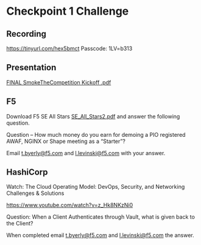 # Checkpoint 1 Challenge

## Recording

https://tinyurl.com/hex5bmct Passcode: 1LV=b313

## Presentation

[FINAL SmokeTheCompetition Kickoff .pdf](https://github.com/F5ChannelSE/stc/files/6865505/FINAL.SmokeTheCompetition.Kickoff.pdf)


## F5

Download F5 SE All Stars [SE_All_Stars2.pdf](https://github.com/F5ChannelSE/stc/files/6865684/SE_All_Stars2.pdf) and answer the following question. 

Question – How much money do you earn for demoing a PIO registered AWAF, NGINX or Shape meeting as a “Starter”?

Email t.byerly@f5.com and l.levinski@f5.com with your answer.

## HashiCorp

Watch:  The Cloud Operating Model: DevOps, Security, and Networking Challenges & Solutions 

https://www.youtube.com/watch?v=z_Hk8NKzNi0

Question:  When a Client Authenticates through Vault, what is given back to the Client?

When completed email t.byerly@f5.com and l.levinski@f5.com the answer.
